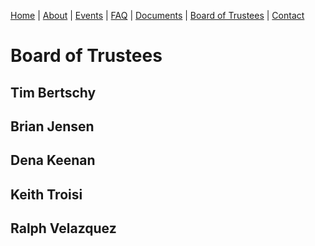 [Home](index.md) | [About](about.md) | [Events](events.md) | [FAQ](faq.md) | [Documents](documents.md) | [Board of Trustees](trustees.md) | [Contact](contact.md)

# Board of Trustees


## Tim Bertschy
## Brian Jensen
## Dena Keenan
## Keith Troisi
## Ralph Velazquez
